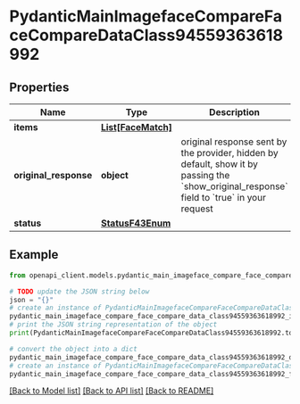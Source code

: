 # PydanticMainImagefaceCompareFaceCompareDataClass94559363618992


## Properties

Name | Type | Description | Notes
------------ | ------------- | ------------- | -------------
**items** | [**List[FaceMatch]**](FaceMatch.md) |  | [optional] 
**original_response** | **object** | original response sent by the provider, hidden by default, show it by passing the &#x60;show_original_response&#x60; field to &#x60;true&#x60; in your request | [optional] 
**status** | [**StatusF43Enum**](StatusF43Enum.md) |  | 

## Example

```python
from openapi_client.models.pydantic_main_imageface_compare_face_compare_data_class94559363618992 import PydanticMainImagefaceCompareFaceCompareDataClass94559363618992

# TODO update the JSON string below
json = "{}"
# create an instance of PydanticMainImagefaceCompareFaceCompareDataClass94559363618992 from a JSON string
pydantic_main_imageface_compare_face_compare_data_class94559363618992_instance = PydanticMainImagefaceCompareFaceCompareDataClass94559363618992.from_json(json)
# print the JSON string representation of the object
print(PydanticMainImagefaceCompareFaceCompareDataClass94559363618992.to_json())

# convert the object into a dict
pydantic_main_imageface_compare_face_compare_data_class94559363618992_dict = pydantic_main_imageface_compare_face_compare_data_class94559363618992_instance.to_dict()
# create an instance of PydanticMainImagefaceCompareFaceCompareDataClass94559363618992 from a dict
pydantic_main_imageface_compare_face_compare_data_class94559363618992_form_dict = pydantic_main_imageface_compare_face_compare_data_class94559363618992.from_dict(pydantic_main_imageface_compare_face_compare_data_class94559363618992_dict)
```
[[Back to Model list]](../README.md#documentation-for-models) [[Back to API list]](../README.md#documentation-for-api-endpoints) [[Back to README]](../README.md)


